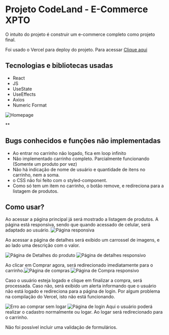 # Projeto CodeLand - E-Commerce XPTO

O intuito do projeto é construir um e-commerce completo como projeto final.

Foi usado o Vercel para deploy do projeto. Para acessar [Clique aqui](https://e-commerce-xpto-codeland.vercel.app/)

## Tecnologias e bibliotecas usadas

- React
- JS
- UseState
- UseEffects
- Axios
- Numeric Format

![Homepage](https://uploaddeimagens.com.br/images/004/537/479/original/home.jpg)

\*\*

## Bugs conhecidos e funções não implementadas

- Ao entrar no carrinho não logado, fica em loop infinito
- Não implementado carrinho completo. Parcialmente funcionando (Somente um produto por vez)
- Não há indicação de nome de usuário e quantidade de itens no carrinho, nem a soma.
- o CSS não foi feito com o styled-component.
- Como só tem um item no carrinho, o botão remove, e redireciona para a listagem de produtos.

## Como usar?

Ao acessar a página principal já será mostrado a listagem de produtos.
A página está responsiva, sendo que quando acessado de celular, será adaptado ao usuário.
![Página responsiva](https://uploaddeimagens.com.br/images/004/537/480/original/home.jpg)

Ao acessar a página de detalhes será exibido um carrossel de imagens, e ao lado uma descrição com o valor.

![Página de Detalhes do produto](https://uploaddeimagens.com.br/images/004/537/481/original/home.jpg?1688957076)
![Página de detalhes responsivo](https://uploaddeimagens.com.br/images/004/537/482/original/home2.jpg?1688957110)

Ao clicar em Comprar agora, será redirecionado imediatamente para o carrinho.![Página de compras](https://uploaddeimagens.com.br/images/004/537/483/original/home2.jpg?1688957233)
![Página de Compra responsivo](https://uploaddeimagens.com.br/images/004/537/484/original/home2.jpg?1688957318)

Caso o usuário esteja logado e clique em finalizar a compra, será processada. Caso não, será exibido um alerta informando que o usuário não está logado e redireciona para a página de login. Por algum problema na compilação do Vercel, isto não está funcionando.

![Erro ao comprar sem logar](https://uploaddeimagens.com.br/images/004/537/485/original/home2.jpg?1688957473)
![Página de login](https://uploaddeimagens.com.br/images/004/537/486/original/home2.jpg?1688957552)
Aqui o usuário poderá realizar o cadastro normalmente ou logar.
Ao logar será redirecionado para o carrinho.

Não foi possível incluir uma validação de formulários.
